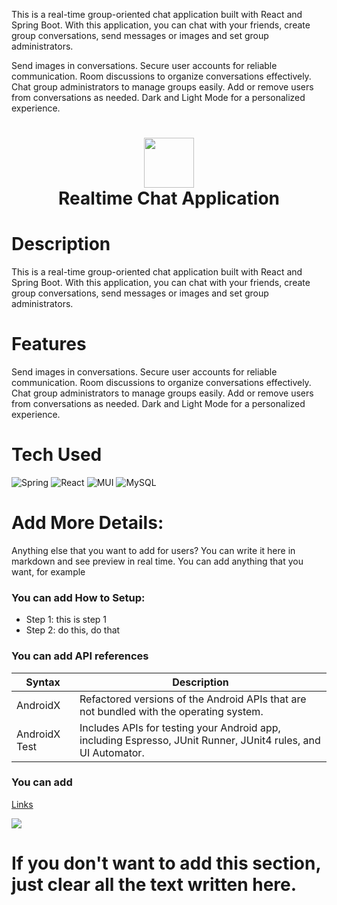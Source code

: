 This is a real-time group-oriented chat application built with React and Spring Boot. With this application, you can chat with your friends, create group conversations, send messages or images and set group administrators.

Send images in conversations.
Secure user accounts for reliable communication.
Room discussions to organize conversations effectively.
Chat group administrators to manage groups easily.
Add or remove users from conversations as needed.
Dark and Light Mode for a personalized experience.




<div align="center">
      <h1> <img src="." width="80px"><br/>Realtime Chat Application </h1>
     </div>


# Description
This is a real-time group-oriented chat application built with React and Spring Boot. With this application, you can chat with your friends, create group conversations, send messages or images and set group administrators.

# Features
Send images in conversations. Secure user accounts for reliable communication. 
Room discussions to organize conversations effectively. 
Chat group administrators to manage groups easily. 
Add or remove users from conversations as needed. 
Dark and Light Mode for a personalized experience.

# Tech Used
 ![Spring](https://img.shields.io/badge/spring-%236DB33F.svg?style=for-the-badge&logo=spring&logoColor=white) ![React](https://img.shields.io/badge/react-%2320232a.svg?style=for-the-badge&logo=react&logoColor=%2361DAFB) ![MUI](https://img.shields.io/badge/MUI-%230081CB.svg?style=for-the-badge&logo=material-ui&logoColor=white) ![MySQL](https://img.shields.io/badge/mysql-%2300f.svg?style=for-the-badge&logo=mysql&logoColor=white)
      
# Add More Details:
Anything else that you want to add for users? You can write it here in markdown and see preview in real time. You can add anything that you want, for example

### You can add How to Setup:
- Step 1: this is step 1
- Step 2: do this, do that

### You can add API references
| Syntax | Description |
| ----------- | ----------- |
| AndroidX | Refactored versions of the Android APIs that are not bundled with the operating system. |
| AndroidX Test | Includes APIs for testing your Android app, including Espresso, JUnit Runner, JUnit4 rules, and UI Automator. |

### You can add 
[Links](https://itsvg.in)
 
![](https://img.shields.io/badge/IMAGES-4298B8.svg?style=for-the-badge&logoColor=white)
# If you don't want to add this section, just clear all the text written here.

      
<!-- </> with 💛 by readMD (https://readmd.itsvg.in) -->
    

